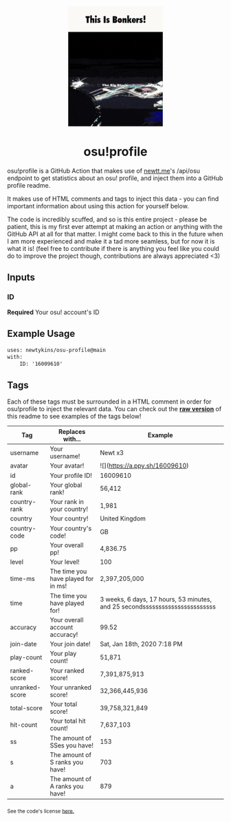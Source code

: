 <div align="center">
    <img src="readme.gif">
    <h1>osu!profile</h1>
</div>

osu!profile is a GitHub Action that makes use of [newtt.me](https://newtt.me/)'s /api/osu endpoint to get statistics about an osu! profile, and inject them into a GitHub profile readme.

It makes use of HTML comments and tags to inject this data - you can find important information about using this action for yourself below.

The code is incredibly scuffed, and so is this entire project - please be patient, this is my first ever attempt at making an action or anything with the GitHub API at all for that matter. I might come back to this in the future when I am more experienced and make it a tad more seamless, but for now it is what it is! (feel free to contribute if there is anything you feel like you could do to improve the project though, contributions are always appreciated <3)

## Inputs

### ID

**Required** Your osu! account's ID

## Example Usage

```
uses: newtykins/osu-profile@main
with:
	ID: '16009610'
```

## Tags

Each of these tags must be surrounded in a HTML comment in order for osu!profile to inject the relevant data. You can check out the [**raw version**](https://raw.githubusercontent.com/newtykins/osu-profile/main/readme.md) of this readme to see examples of the tags below!

| Tag            | Replaces with...                    | Example                                                                     |
| -------------- | ----------------------------------- | --------------------------------------------------------------------------- |
| username       | Your username!                      | <!--osu-username-->Newt x3<!--osu-username-->                               |
| avatar         | Your avatar!                        | ![](<!--osu-avatar-->https://a.ppy.sh/16009610<!--osu-avatar-->)                                     |
| id             | Your profile ID!                    | <!--osu-id-->16009610<!--osu-id-->                                          |
| global-rank    | Your global rank!                   | <!--osu-global-rank-->56,412<!--osu-global-rank-->                         |
| country-rank   | Your rank in your country!          | <!--osu-country-rank-->1,981<!--osu-country-rank-->                        |
| country        | Your country!                       | <!--osu-country-->United Kingdom<!--osu-country-->                          |
| country-code   | Your country's code!                | <!--osu-country-code-->GB<!--osu-country-code-->                            |
| pp             | Your overall pp!                    | <!--osu-pp-->4,836.75<!--osu-pp-->                                              |
| level          | Your level!                         | <!--osu-level-->100<!--osu-level-->                                         |
| time-ms        | The time you have played for in ms! | <!--osu-time-ms-->2,397,205,000<!--osu-time-ms-->                                        |
| time           | The time you have played for!       | <!--osu-time-->3 weeks, 6 days, 17 hours, 53 minutes, and 25 secondsssssssssssssssssssssss<!--osu-time--> |
| accuracy       | Your overall account accuracy!      | <!--osu-accuracy-->99.52<!--osu-accuracy-->                                 |
| join-date      | Your join date!                     | <!--osu-join-date-->Sat, Jan 18th, 2020 7:18 PM<!--osu-join-date-->         |
| play-count     | Your play count!                    | <!--osu-play-count-->51,871<!--osu-play-count-->                            |
| ranked-score   | Your ranked score!                  | <!--osu-ranked-score-->7,391,875,913<!--osu-ranked-score-->                 |
| unranked-score | Your unranked score!                | <!--osu-unranked-score-->32,366,445,936<!--osu-unranked-score-->                          |
| total-score    | Your total score!                   | <!--osu-total-score-->39,758,321,849<!--osu-total-score-->                  |
| hit-count      | Your total hit count!               | <!--osu-hit-count-->7,637,103<!--osu-hit-count-->                                    |
| ss             | The amount of SSes you have!        | <!--osu-ss-->153<!--osu-ss-->                                               |
| s              | The amount of S ranks you have!     | <!--osu-s-->703<!--osu-s-->                                                 |
| a              | The amount of A ranks you have!     | <!--osu-a-->879<!--osu-a-->                                                 |

<sub>See the code's license <a href="license.md">here.</sub>
